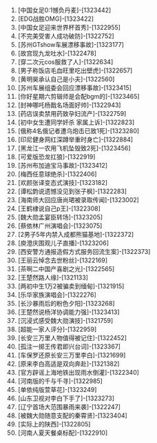 
1. [中国女足0:1憾负丹麦]-[1323442]
1. [EDG战胜OMG]-[1323422]
1. [中国女足迎来世界杯首秀]-[1322955]
1. [不完美受害人成功破防]-[1322752]
1. [苏州GTshow车展漂移事故]-[1323177]
1. [故宫现九龙吐水]-[1322478]
1. [穿二次元cos服救了人]-[1322634]
1. [男子称饭店毛血旺里吃出壁虎]-[1322657]
1. [黄明昊承认自己是小夫]-[1322560]
1. [苏州车展组委会回应漂移事故]-[1323415]
1. [你好星期六剪辑师是会配bgm的]-[1323465]
1. [封神哪吒杨戬名场面好帅]-[1322943]
1. [药店误卖禁用药致孕妇流产]-[1322759]
1. [初中女生遭同学奸杀 家属上诉]-[1322823]
1. [俄称4名俄记者遭乌炮击已致1死]-[1323280]
1. [印尼健身网红深蹲举重时身亡]-[1322884]
1. [黑龙江一农用飞机坠毁致2死]-[1323456]
1. [可爱版恐龙扛狼]-[1322919]
1. [苏州布加迪宝马事故]-[1323412]
1. [梅西任意球绝杀]-[1322406]
1. [欢颜张译变态式演技]-[1323182]
1. [谭松韵说遗憾没见到张子枫]-[1322283]
1. [海南师大回应唐尚珺被录取传闻]-[1323002]
1. [王鹤棣说自己p王]-[1322308]
1. [魏大勋孟宴臣转场]-[1323205]
1. [蔡依林广州演唱会]-[1323075]
1. [2男子5年内禁入成都熊猫基地]-[1322372]
1. [庾澄庆围观儿子直播]-[1323206]
1. [西安警方通报造假方式服务回流生案]-[1322373]
1. [王丽云悼念去世粉丝]-[1322169]
1. [茶啊二中国产喜剧之光]-[1322565]
1. [王楚然路人缘]-[1321133]
1. [两初中生1万2被骗卖到缅甸]-[1321915]
1. [乐华家族演唱会]-[1322276]
1. [长沙暴雨后的粉色夕阳]-[1323268]
1. [王楚然说杨洋协调能力强]-[1323413]
1. [沉浸式感受魏大勋演技]-[1321759]
1. [超能一家人评分]-[1322959]
1. [长安三万里人物值得被记住]-[1322452]
1. [孤注一掷王传君即兴台词]-[1323367]
1. [车保罗还原长安三万里李白]-[1321699]
1. [原来李白高适是双向奔赴]-[1321382]
1. [官方辟谣上海地铁出现雨水倒灌]-[1322340]
1. [河南版的千与千寻]-[1322985]
1. [单依纯版萱草花]-[1323249]
1. [山东卫视对李白下手了]-[1323273]
1. [辽宁首场大范围暴雨来袭]-[1322247]
1. [被魏大勋随意支配的秦霄贤]-[1323404]
1. [实际上的陕西]-[1322805]
1. [河南人夏天餐桌标配]-[1322910]